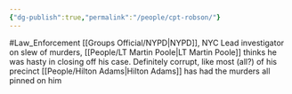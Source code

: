 ```yaml
---
{"dg-publish":true,"permalink":"/people/cpt-robson/"}
---
```


#Law_Enforcement
[[Groups Official/NYPD\|NYPD]], NYC
Lead investigator on slew of murders, [[People/LT Martin Poole\|LT Martin Poole]] thinks he was hasty in closing off his case. 
Definitely corrupt, like most (all?) of his precinct
[[People/Hilton Adams\|Hilton Adams]] has had the murders all pinned on him